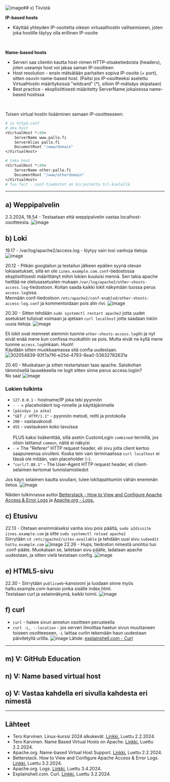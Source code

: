 ![image](https://github.com/iines-j/linux-repo/assets/148907657/de1d974e-4c20-4512-aa54-bd90788cf181)## x) Tiivistä

**IP-based hosts**
- Käyttää yhteyden IP-osoitetta oikean virtuaalihostin valitsemiseen, joten joka hostille täytyy olla erillinen IP-osoite

<br>

**Name-based hosts**
- Serveri saa clientin kautta host-nimen HTTP-otsaketiedoista (headers), joten useampi host voi jakaa saman IP-osoitteen
- Host resolution - ensin mätsätään parhaiten sopiva IP-osoite (+ port), sitten osuvin name-based host. (Paitsi jos IP-osoitteeksi asetettu VirtualHostin määrityksissä "wildcard" (*), silloin IP-mätsäys skipataan)
- Best practice - eksplisiittisesti määritetty ServerName jokaisessa name-based hostissa

<br>

Toisen virtual hostin lisääminen samaan IP-osoitteeseen:
```tcl
# in httpd.conf
# eka host
<VirtualHost *:80>
	ServerName www.pallo.fi
	ServerAlias pallo.fi
	DocumentRoot "/www/domain"
</VirtualHost>

# toka host
<VirtualHost *:80>
	ServerName other.pallo.fi
	DocumentRoot "/www/otherdomain"
</VirtualHost>
# fun fact - conf-tiedostot on kirjoitettu tcl-kielellä
```

____
## a) Weppipalvelin
2.3.2024, 18.54 - Testaataan että weppipalvelin vastaa localhost-osoitteesta.
![image](https://github.com/iines-j/linux-repo/assets/148907657/c58801fc-0da2-432c-bcda-14f084bb926c)
&nbsp; 

## b) Loki
19.17 - /var/log/apache2/access.log - löytyy vain tosi vanhoja tietoja.
![image](https://github.com/iines-j/linux-repo/assets/148907657/73ebf576-595b-45d5-8567-0793be391e41)
&nbsp; 

20.12 - Pitkän googlailun ja testailun jälkeen epäilen syynä olevan lokiasetukset, sillä en ole `iines.example.com.conf`-tiedostossa eksplisiittisesti määrittänyt mihin lokien kuuluisi mennä. 
Sen takia apache heittää ne oletusasetusten mukaan `/var/log/apache2/other-vhosts-access.log`-tiedostoon. Koitan saada kaikki lokit näkymään tuossa perus `access.log`issa. <br>
Mennään conf-tiedostoon `/etc/apache2/conf-enabled/other-vhosts-access-log.conf` ja kommentoidaan pois alin rivi.
![image](https://github.com/iines-j/linux-repo/assets/148907657/6549332d-505b-437d-9c07-3a181a3a8a4e)
&nbsp; 

20.30 - Sitten tehdään `sudo systemctl restart apache2` jotta uudet asetukset tulisivat voimaan ja ajetaan `curl localhost` jotta saadaan lokiin uusia tietoja.
![image](https://github.com/iines-j/linux-repo/assets/148907657/d46c1b94-2994-4161-85f9-ae3888a1b23b)
&nbsp; 

Eli lokit ovat menneet aiemmin tuonne `other-vhosts-access.log`iin ja nyt eivät enää mene kun confissa muokattiin se pois. Mutta eivät ne kyllä mene tuonne `access.log`iinkaan. Huoh! <br>
Käydään sitten muokkaamassa sitä confia uudestaan.
![302054839-93f7a7f6-e25d-4793-8ea0-53632782631a](https://github.com/iines-j/linux-repo/assets/148907657/07036a47-9147-44c3-a739-e189f657bdf8)
&nbsp; 

20.40 - Muokataan ja sitten restartataan taas apache. 
Saisikohan tämmösellä lausekkeella ne logit sitten sinne perus access.logiin? <br> No saa!
![image](https://github.com/iines-j/linux-repo/assets/148907657/6180ba31-db46-4aa8-82af-e5655a0da0bf)
### Lokien tulkinta
- `127.0.0.1` - hostname/IP joka teki pyynnön
- `- -` = placeholderit log-nimelle ja käyttäjänimelle
- `[päiväys ja aika]`
- `"GET / HTTP/1.1"` - pyynnön metodi, reitti ja protokolla
- `200` - vastauskoodi
- `455` - vastauksen koko tavuissa <br><br>
  PLUS kaksi lisäkenttää, sillä asetin CustomLogin `combined`-termillä, jos olisin laittanut `common`, näitä ei näkyisi
- `-` = The "Referer" HTTP request header, eli sivu jolta client kertoo saapuneensa sivulleni. Koska tein vain terminaalissa `curl localhost` ei tässä ole mitään, vain placeholder (-).
- `"curl/7.88.1"` - The User-Agent HTTP request header, eli client-selaimen kertomat tunnistamistiedot

Jos käyn selaimen kautta sivullani, tulee lokitapahtumiin vähän enemmän tietoa.
![image](https://github.com/iines-j/linux-repo/assets/148907657/e2ddfdf6-8341-4de4-81d2-cf7e8deae186)

Näiden tulkinnassa auttoi [Betterstack - How to View and Configure Apache Access & Error Logs](https://betterstack.com/community/guides/logging/how-to-view-and-configure-apache-access-and-error-logs/) ja [Apache.org - Logs.](https://httpd.apache.org/docs/2.4/logs.html)
&nbsp; 

## c) Etusivu

22.13 - Otetaan ensimmäiseksi vanha sivu pois päältä, `sudo a2dissite iines.example.com` ja sitte `sudo systemctl reload apache2` <br>
Siirrytään `cd /etc/apache2/sites-available` ja tehdään uusi sivu `sudoedit hattu.example.com`
![image](https://github.com/iines-j/linux-repo/assets/148907657/951765a3-46c5-4e89-bf4d-308e593c749b)
22.26 - Hups, tiedoston nimestä unohtui tuo .conf-pääte. Muokataan se, laitetaan sivu päälle, ladataan apache uudestaan, ja sitten vielä testataan config. 
![image](https://github.com/iines-j/linux-repo/assets/148907657/0fdda563-f4ae-4b22-b2c1-7aa5def30d58)
&nbsp; 

## e) HTML5-sivu
22.30 - Siirrytään `publicweb`-kansiooni ja luodaan sinne myös hattu.example.com-kansio jonka sisälle index.html. <br>
Testataan curl ja selainnäkymä, kaikki toimii.
![image](https://github.com/iines-j/linux-repo/assets/148907657/d4c55345-22ec-47be-9592-f3b54ce8e30d)
&nbsp; 

## f) curl
- `curl` - hakee sivun annetun osoitteen perusteella
- `curl -L, --location` - jos serveri ilmoittaa haetun sivun muuttaneen toiseen osoitteeseen, `-L` laittaa curlin tekemään haun uudestaan päivitetyllä urlilla.
![image](https://github.com/iines-j/linux-repo/assets/148907657/a5979f3f-275c-473f-b310-288e77a8ab03)
Lähde: [explainshell.com - Curl](https://explainshell.com/explain?cmd=curl+-O+-L+-C+-)


____
## m) V: GitHub Education

## n) V: Name based virtual host

## o) V: Vastaa kahdella eri sivulla kahdesta eri nimestä



____
## Lähteet

- Tero Karvinen. Linux-kurssi 2024 alkukevät. [Linkki.](https://terokarvinen.com/2024/linux-palvelimet-2024-alkukevat/) Luettu 2.2.2024.
- Tero Karvinen. Name Based Virtual Hosts on Apache. [Linkki.](https://terokarvinen.com/2018/04/10/name-based-virtual-hosts-on-apache-multiple-websites-to-single-ip-address/) Luettu 2.2.2024.
- Apache.org. Name-based Virtual Host Support. [Linkki.](https://httpd.apache.org/docs/2.4/vhosts/name-based.html) Luettu 2.2.2024.
- Betterstack. How to View and Configure Apache Access & Error Logs. [Linkki.](https://betterstack.com/community/guides/logging/how-to-view-and-configure-apache-access-and-error-logs/) Luettu 3.2.2024.
- Apache.org. Logs. [Linkki.](https://httpd.apache.org/docs/2.4/logs.html) Luettu 3.4.2024.
- Explainshell.com. Curl. [Linkki.](https://explainshell.com/explain?cmd=curl+-O+-L+-C+-) Luettu 3.2.2024.
